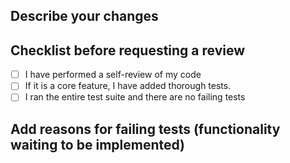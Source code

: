 ## Describe your changes

## Checklist before requesting a review
- [ ] I have performed a self-review of my code
- [ ] If it is a core feature, I have added thorough tests.
- [ ] I ran the entire test suite and there are no failing tests

## Add reasons for failing tests (functionality waiting to be implemented)

